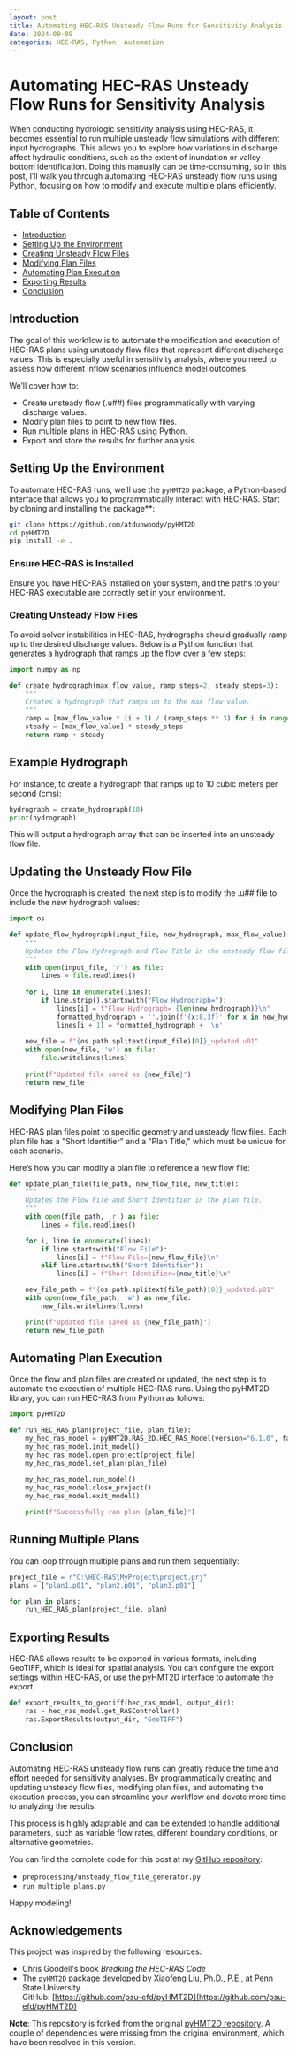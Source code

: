 ```yaml
---
layout: post
title: Automating HEC-RAS Unsteady Flow Runs for Sensitivity Analysis
date: 2024-09-09
categories: HEC-RAS, Python, Automation
---
```


# Automating HEC-RAS Unsteady Flow Runs for Sensitivity Analysis

When conducting hydrologic sensitivity analysis using HEC-RAS, it becomes essential to run multiple unsteady flow simulations with different input hydrographs. This allows you to explore how variations in discharge affect hydraulic conditions, such as the extent of inundation or valley bottom identification. Doing this manually can be time-consuming, so in this post, I’ll walk you through automating HEC-RAS unsteady flow runs using Python, focusing on how to modify and execute multiple plans efficiently.

## Table of Contents
- [Introduction](#introduction)
- [Setting Up the Environment](#setting-up-the-environment)
- [Creating Unsteady Flow Files](#creating-unsteady-flow-files)
- [Modifying Plan Files](#modifying-plan-files)
- [Automating Plan Execution](#automating-plan-execution)
- [Exporting Results](#exporting-results)
- [Conclusion](#conclusion)

## Introduction
The goal of this workflow is to automate the modification and execution of HEC-RAS plans using unsteady flow files that represent different discharge values. This is especially useful in sensitivity analysis, where you need to assess how different inflow scenarios influence model outcomes.

We’ll cover how to:
- Create unsteady flow (.u##) files programmatically with varying discharge values.
- Modify plan files to point to new flow files.
- Run multiple plans in HEC-RAS using Python.
- Export and store the results for further analysis.

## Setting Up the Environment
To automate HEC-RAS runs, we’ll use the `pyHMT2D` package, a Python-based interface that allows you to programmatically interact with HEC-RAS. Start by cloning and installing the package**:

```bash
git clone https://github.com/atdunwoody/pyHMT2D
cd pyHMT2D
pip install -e .
```



### Ensure HEC-RAS is Installed

Ensure you have HEC-RAS installed on your system, and the paths to your HEC-RAS executable are correctly set in your environment.

### Creating Unsteady Flow Files

To avoid solver instabilities in HEC-RAS, hydrographs should gradually ramp up to the desired discharge values. Below is a Python function that generates a hydrograph that ramps up the flow over a few steps:

```python
import numpy as np

def create_hydrograph(max_flow_value, ramp_steps=2, steady_steps=3):
    """
    Creates a hydrograph that ramps up to the max flow value.
    """
    ramp = [max_flow_value * (i + 1) / (ramp_steps ** 3) for i in range(ramp_steps)]
    steady = [max_flow_value] * steady_steps
    return ramp + steady
```

## Example Hydrograph

For instance, to create a hydrograph that ramps up to 10 cubic meters per second (cms):

```python
hydrograph = create_hydrograph(10)
print(hydrograph)
```

This will output a hydrograph array that can be inserted into an unsteady flow file.

## Updating the Unsteady Flow File
Once the hydrograph is created, the next step is to modify the .u## file to include the new hydrograph values:

```python
import os

def update_flow_hydrograph(input_file, new_hydrograph, max_flow_value):
    """
    Updates the Flow Hydrograph and Flow Title in the unsteady flow file.
    """
    with open(input_file, 'r') as file:
        lines = file.readlines()
    
    for i, line in enumerate(lines):
        if line.strip().startswith("Flow Hydrograph="):
            lines[i] = f"Flow Hydrograph= {len(new_hydrograph)}\n"
            formatted_hydrograph = ''.join(f'{x:8.3f}' for x in new_hydrograph).rstrip()
            lines[i + 1] = formatted_hydrograph + '\n'
    
    new_file = f"{os.path.splitext(input_file)[0]}_updated.u01"
    with open(new_file, 'w') as file:
        file.writelines(lines)
    
    print(f"Updated file saved as {new_file}")
    return new_file
```
## Modifying Plan Files
HEC-RAS plan files point to specific geometry and unsteady flow files. Each plan file has a "Short Identifier" and a "Plan Title," which must be unique for each scenario.

Here’s how you can modify a plan file to reference a new flow file:

```python
def update_plan_file(file_path, new_flow_file, new_title):
    """
    Updates the Flow File and Short Identifier in the plan file.
    """
    with open(file_path, 'r') as file:
        lines = file.readlines()

    for i, line in enumerate(lines):
        if line.startswith("Flow File"):
            lines[i] = f"Flow File={new_flow_file}\n"
        elif line.startswith("Short Identifier"):
            lines[i] = f"Short Identifier={new_title}\n"

    new_file_path = f"{os.path.splitext(file_path)[0]}_updated.p01"
    with open(new_file_path, 'w') as new_file:
        new_file.writelines(lines)

    print(f"Updated file saved as {new_file_path}")
    return new_file_path
```
## Automating Plan Execution
Once the flow and plan files are created or updated, the next step is to automate the execution of multiple HEC-RAS runs. Using the pyHMT2D library, you can run HEC-RAS from Python as follows:

```python
import pyHMT2D

def run_HEC_RAS_plan(project_file, plan_file):
    my_hec_ras_model = pyHMT2D.RAS_2D.HEC_RAS_Model(version="6.1.0", faceless=False)
    my_hec_ras_model.init_model()
    my_hec_ras_model.open_project(project_file)
    my_hec_ras_model.set_plan(plan_file)
    
    my_hec_ras_model.run_model()
    my_hec_ras_model.close_project()
    my_hec_ras_model.exit_model()

    print(f"Successfully ran plan {plan_file}")
```
## Running Multiple Plans
You can loop through multiple plans and run them sequentially:

``` python
project_file = r"C:\HEC-RAS\MyProject\project.prj"
plans = ["plan1.p01", "plan2.p01", "plan3.p01"]

for plan in plans:
    run_HEC_RAS_plan(project_file, plan)
```
## Exporting Results
HEC-RAS allows results to be exported in various formats, including GeoTIFF, which is ideal for spatial analysis. You can configure the export settings within HEC-RAS, or use the pyHMT2D interface to automate the export.

```python
def export_results_to_geotiff(hec_ras_model, output_dir):
    ras = hec_ras_model.get_RASController()
    ras.ExportResults(output_dir, "GeoTIFF")
```
## Conclusion

Automating HEC-RAS unsteady flow runs can greatly reduce the time and effort needed for sensitivity analyses. By programmatically creating and updating unsteady flow files, modifying plan files, and automating the execution process, you can streamline your workflow and devote more time to analyzing the results.

This process is highly adaptable and can be extended to handle additional parameters, such as variable flow rates, different boundary conditions, or alternative geometries.

You can find the complete code for this post at my [GitHub repository](https://github.com/atdunwoody/hydraulic_modeling):

- `preprocessing/unsteady_flow_file_generator.py`
- `run_multiple_plans.py`

Happy modeling!

## Acknowledgements

This project was inspired by the following resources:

- Chris Goodell's book *Breaking the HEC-RAS Code*
- The `pyHMT2D` package developed by Xiaofeng Liu, Ph.D., P.E., at Penn State University.  
  GitHub: [https://github.com/psu-efd/pyHMT2D](https://github.com/psu-efd/pyHMT2D)

**Note**: This repository is forked from the original [pyHMT2D repository](https://github.com/psu-efd/pyHMT2D). A couple of dependencies were missing from the original environment, which have been resolved in this version.
